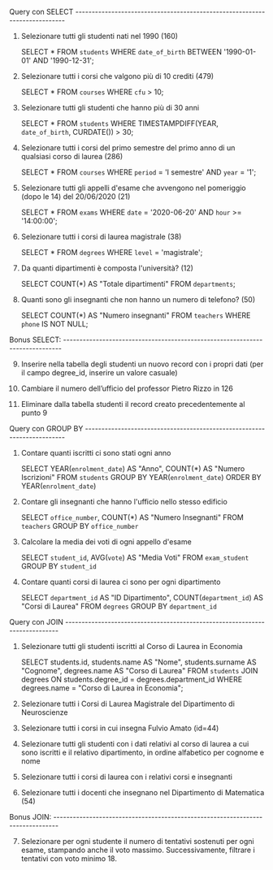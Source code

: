 Query con SELECT ---------------------------------------------------------------------------

1. Selezionare tutti gli studenti nati nel 1990 (160)

   SELECT \*
   FROM `students`
   WHERE `date_of_birth` BETWEEN '1990-01-01' AND '1990-12-31';

2. Selezionare tutti i corsi che valgono più di 10 crediti (479)

   SELECT \*
   FROM `courses`
   WHERE `cfu` > 10;

3. Selezionare tutti gli studenti che hanno più di 30 anni

   SELECT \*
   FROM `students`
   WHERE TIMESTAMPDIFF(YEAR, `date_of_birth`, CURDATE()) > 30;

4. Selezionare tutti i corsi del primo semestre del primo anno di un qualsiasi corso di
   laurea (286)

   SELECT \*
   FROM `courses`
   WHERE `period` = 'I semestre' AND `year` = '1';

5. Selezionare tutti gli appelli d'esame che avvengono nel pomeriggio (dopo le 14) del
   20/06/2020 (21)

   SELECT \*
   FROM `exams`
   WHERE `date` = '2020-06-20' AND `hour` >= '14:00:00';

6. Selezionare tutti i corsi di laurea magistrale (38)

   SELECT \*
   FROM `degrees`
   WHERE `level` = 'magistrale';

7. Da quanti dipartimenti è composta l'università? (12)

   SELECT COUNT(\*) AS "Totale dipartimenti"
   FROM `departments`;

8. Quanti sono gli insegnanti che non hanno un numero di telefono? (50)

   SELECT COUNT(\*) AS "Numero insegnanti"
   FROM `teachers`
   WHERE `phone` IS NOT NULL;

Bonus SELECT: -----------------------------------------------------------------------------

9. Inserire nella tabella degli studenti un nuovo record con i propri dati (per il campo
   degree_id, inserire un valore casuale)

10. Cambiare il numero dell’ufficio del professor Pietro Rizzo in 126

11. Eliminare dalla tabella studenti il record creato precedentemente al punto 9

Query con GROUP BY ------------------------------------------------------------------------

1. Contare quanti iscritti ci sono stati ogni anno

   SELECT YEAR(`enrolment_date`) AS "Anno", COUNT(\*) AS "Numero Iscrizioni"
   FROM `students`
   GROUP BY YEAR(`enrolment_date`)
   ORDER BY YEAR(`enrolment_date`)

2. Contare gli insegnanti che hanno l'ufficio nello stesso edificio

   SELECT `office_number`, COUNT(\*) AS "Numero Insegnanti"
   FROM `teachers`
   GROUP BY `office_number`

3. Calcolare la media dei voti di ogni appello d'esame

   SELECT `student_id`, AVG(`vote`) AS "Media Voti"
   FROM `exam_student`
   GROUP BY `student_id`

4. Contare quanti corsi di laurea ci sono per ogni dipartimento

   SELECT `department_id` AS "ID Dipartimento",
   COUNT(`department_id`) AS "Corsi di Laurea"
   FROM `degrees`
   GROUP BY `department_id`

Query con JOIN ----------------------------------------------------------------------------

1. Selezionare tutti gli studenti iscritti al Corso di Laurea in Economia

   SELECT students.id, students.name AS "Nome", students.surname AS "Cognome", degrees.name AS "Corso di Laurea"
   FROM `students`
   JOIN degrees ON students.degree_id = degrees.department_id
   WHERE degrees.name = "Corso di Laurea in Economia";

2. Selezionare tutti i Corsi di Laurea Magistrale del Dipartimento di Neuroscienze

3. Selezionare tutti i corsi in cui insegna Fulvio Amato (id=44)

4. Selezionare tutti gli studenti con i dati relativi al corso di laurea a cui sono iscritti e il relativo dipartimento, in ordine alfabetico per cognome e nome

5. Selezionare tutti i corsi di laurea con i relativi corsi e insegnanti

6. Selezionare tutti i docenti che insegnano nel Dipartimento di Matematica (54)

Bonus JOIN: -------------------------------------------------------------------------------

7. Selezionare per ogni studente il numero di tentativi sostenuti per ogni esame, stampando anche il voto massimo. Successivamente, filtrare i tentativi con voto minimo 18.
